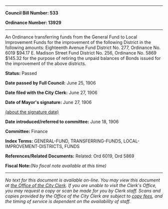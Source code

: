 

********

**Council Bill Number: 533**
   
**Ordinance Number: 13929**
********

 An Ordinance transferring funds from the General Fund to Local Improvement Funds for the improvement of the following District in the following amounts: Eighteenth Avenue Fund District No. 277, Ordinance No. 6019 $94.17 E. Madison Street Fund District No. 256, Ordinance No. 5869 $145.32 for the purpose of retiring the unpaid balances of Bonds issued for the improvement of the above districts.

**Status:** Passed
   
**Date passed by Full Council:** June 25, 1906
   
**Date filed with the City Clerk:** June 27, 1906
   
**Date of Mayor's signature:** June 27, 1906
   
[(about the signature date)](/~public/approvaldate.htm)
   
   
   
**Date introduced/referred to committee:** June 18, 1906
   
**Committee:** Finance
   
   
**Index Terms:** GENERAL-FUND, TRANSFERRING-FUNDS, LOCAL-IMPROVEMENT-DISTRICTS, FUNDS

**References/Related Documents:** Related: Ord 6019, Ord 5869

**Fiscal Note:**_(No fiscal note available at this time)_
********

_No text for this document is available on-line. You may view this document at [the Office of the City Clerk](http://www.seattle.gov/leg/clerk/contactUs.htm). If you are unable to visit the Clerk's Office, you may request a copy or scan be made for you by Clerk staff. Scans and copies provided by the Office of the City Clerk are subject to [copy fees](http://clerk.seattle.gov/~public/clerkfees.htm), and the timing of service is dependent on the availability of staff._

